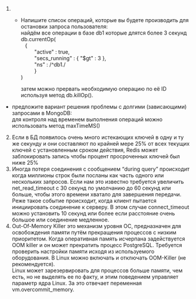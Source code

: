 1. * Напишите список операций, которые вы будете производить для остановки запроса пользователя:<br/>
найдём все операции в базе db1 которые длятся более 3 секунд<br/>
db.currentOp(<br/>
&ensp;   {<br/>
&emsp; &emsp;  "active" : true,<br/>
&emsp; &emsp;  "secs_running" : { "$gt" : 3 },<br/>
&emsp; &emsp;  "ns" : /^db1\./<br/>
&emsp; &emsp;  }<br/>
)<br/>

     затем можно прервать необходимую операцию по её ID используя метод db.killOp().<br/>
* предложите вариант решения проблемы с долгими (зависающими) запросами в MongoDB:<br/>
для контроля над временем выполнения операций можно использовать метод maxTimeMS()<br/>

2. Если в БД появилось очень много истекающих ключей в одну и ту же секунду и они составляют по крайней мере 25% от всех текущих ключей с установленным сроком действия, Redis может заблокировать запись чтобы процент просроченных ключей был ниже 25%<br/>
3. Иногда потеря соединения с сообщением “during query” происходит когда миллионы строк были посланы как часть одного или нескольких запросов. Если нам это известно требуется увеличить net_read_timeout с 30 секунд по умолчанию до 60 секунд или больше, чтобы этого времени хватало для завершения передачи.<br/>
Реже такое событие происходит, когда клиент пытается инициировать соединение к серверу. В этом случае connect_timeout можно установить 10 секунд или более если расстояние очень большое или соединение медленное.<br/>
4. Out-Of-Memory Killer это механизм уровня ОС, предназначен для освобождения памяти путём прекращения процессов с низким приоритетом. Когда оперативная память исчерпана задействуется OOM killer и он может прекратить процесс PostgreSQL. 
Требуется проверить настройки памяти исходя из используемого оборудования.
В Linux можно включать и отключать OOM-Killer (не рекомендуется).  
Linux может зарезервировать для процессов больше памяти, чем есть, но не выделять ее по факту, и этим поведением управляет параметр ядра Linux. За это отвечает переменная vm.overcommit_memory.